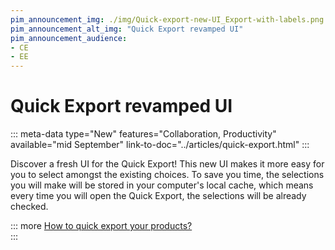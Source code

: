 ```yaml
---
pim_announcement_img: ./img/Quick-export-new-UI_Export-with-labels.png
pim_announcement_alt_img: "Quick Export revamped UI"
pim_announcement_audience:
- CE
- EE
---
```


# Quick Export revamped UI
::: meta-data type="New" features="Collaboration, Productivity" available="mid September" link-to-doc="../articles/quick-export.html"
:::

Discover a fresh UI for the Quick Export!
This new UI makes it more easy for you to select amongst the existing choices.
To save you time, the selections you will make will be stored in your computer's local cache, which means every time you will open the Quick Export, the selections will be already checked.


::: more
[How to quick export your products?](../articles/quick-export.html)   
:::
